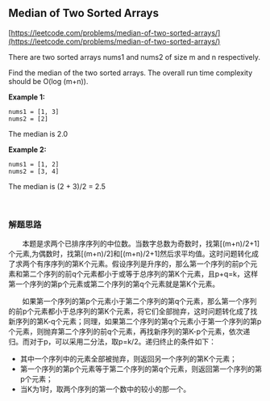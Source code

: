 ## Median of Two Sorted Arrays

[https://leetcode.com/problems/median-of-two-sorted-arrays/](https://leetcode.com/problems/median-of-two-sorted-arrays/)

There are two sorted arrays nums1 and nums2 of size m and n respectively.

Find the median of the two sorted arrays. The overall run time complexity should be O(log (m+n)).

**Example 1:**

	nums1 = [1, 3]
	nums2 = [2]

The median is 2.0

**Example 2:**

	nums1 = [1, 2]
	nums2 = [3, 4]

The median is (2 + 3)/2 = 2.5

<br>

### 解题思路

&nbsp;&nbsp;&nbsp;&nbsp;&nbsp;&nbsp;&nbsp;本题是求两个已排序序列的中位数。当数字总数为奇数时，找第[(m+n)/2+1]个元素,为偶数时，找第[(m+n)/2]和[(m+n)/2+1]然后求平均值。这时问题转化成了求两个有序序列的第K个元素。假设序列是升序的，那么第一个序列的前p个元素和第二个序列的前q个元素都小于或等于总序列的第K个元素，且p+q=k，这样第一个序列的第p个元素或第二个序列的第q个元素就是第K个元素。

&nbsp;&nbsp;&nbsp;&nbsp;&nbsp;&nbsp;&nbsp;如果第一个序列的第p个元素小于第二个序列的第q个元素，那么第一个序列的前p个元素都小于总序列的第K个元素，将它们全部抛弃，这时问题转化成了找新序列的第K-q个元素；同理，如果第二个序列的第q个元素小于第一个序列的第p个元素，则抛弃第二个序列的前q个元素，再找新序列的第K-p个元素，依次递归。而对于p，可以采用二分法，取p=k/2。递归终止的条件如下：

- 其中一个序列中的元素全部被抛弃，则返回另一个序列的第K个元素；
- 第一个序列的第p个元素等于第二个序列的第q个元素，则返回第一个序列的第p个元素；
- 当K为1时，取两个序列的第一个数中的较小的那一个。